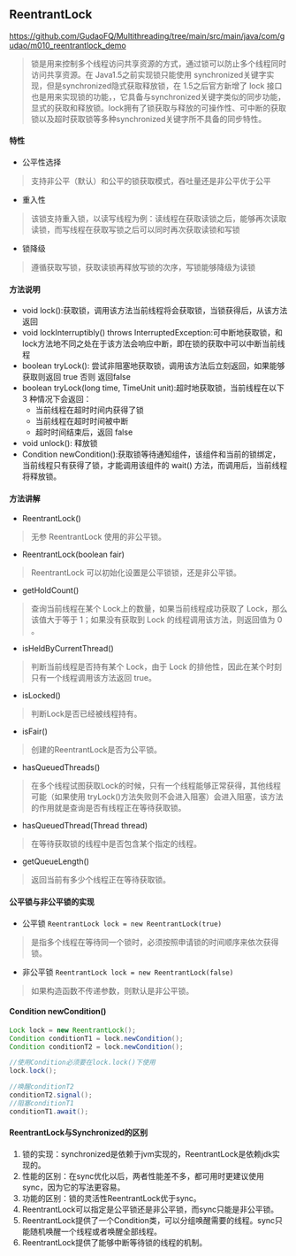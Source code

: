 ## ReentrantLock
<https://github.com/GudaoFQ/Multithreading/tree/main/src/main/java/com/gudao/m010_reentrantlock_demo>
> 锁是用来控制多个线程访问共享资源的方式，通过锁可以防止多个线程同时访问共享资源。在 Java1.5之前实现锁只能使用 synchronized关键字实现，但是synchronized隐式获取释放锁，在 1.5之后官方新增了 lock 接口也是用来实现锁的功能，，它具备与synchronized关键字类似的同步功能，显式的获取和释放锁。lock拥有了锁获取与释放的可操作性、可中断的获取锁以及超时获取锁等多种synchronized关键字所不具备的同步特性。

#### 特性
* 公平性选择
> 支持非公平（默认）和公平的锁获取模式，吞吐量还是非公平优于公平
* 重入性
> 该锁支持重入锁，以读写线程为例：读线程在获取读锁之后，能够再次读取读锁，而写线程在获取写锁之后可以同时再次获取读锁和写锁
* 锁降级
> 遵循获取写锁，获取读锁再释放写锁的次序，写锁能够降级为读锁

#### 方法说明
* void lock():获取锁，调用该方法当前线程将会获取锁，当锁获得后，从该方法返回
* void lockInterruptibly() throws InterruptedException:可中断地获取锁，和 lock方法地不同之处在于该方法会响应中断，即在锁的获取中可以中断当前线程
* boolean tryLock(): 尝试非阻塞地获取锁，调用该方法后立刻返回，如果能够获取则返回 true 否则 返回false
* boolean tryLock(long time, TimeUnit unit):超时地获取锁，当前线程在以下 3 种情况下会返回：
    * 当前线程在超时时间内获得了锁
    * 当前线程在超时时间被中断
    * 超时时间结束后，返回 false
* void unlock(): 释放锁
* Condition newCondition():获取锁等待通知组件，该组件和当前的锁绑定，当前线程只有获得了锁，才能调用该组件的 wait() 方法，而调用后，当前线程将释放锁。

#### 方法讲解
* ReentrantLock() 
> 无参 ReentrantLock 使用的非公平锁。
* ReentrantLock(boolean fair)
> ReentrantLock 可以初始化设置是公平锁锁，还是非公平锁。
* getHoldCount()
> 查询当前线程在某个 Lock上的数量，如果当前线程成功获取了 Lock，那么该值大于等于 1；如果没有获取到 Lock 的线程调用该方法，则返回值为 0 。
* isHeldByCurrentThread()
> 判断当前线程是否持有某个 Lock，由于 Lock 的排他性，因此在某个时刻只有一个线程调用该方法返回 true。
* isLocked()
> 判断Lock是否已经被线程持有。
* isFair()
> 创建的ReentrantLock是否为公平锁。
* hasQueuedThreads()
> 在多个线程试图获取Lock的时候，只有一个线程能够正常获得，其他线程可能（如果使用 tryLock()方法失败则不会进入阻塞）会进入阻塞，该方法的作用就是查询是否有线程正在等待获取锁。
* hasQueuedThread(Thread thread)
> 在等待获取锁的线程中是否包含某个指定的线程。
* getQueueLength()
> 返回当前有多少个线程正在等待获取锁。

#### 公平锁与非公平锁的实现
* 公平锁 `ReentrantLock lock = new ReentrantLock(true)`
> 是指多个线程在等待同一个锁时，必须按照申请锁的时间顺序来依次获得锁。
* 非公平锁 `ReentrantLock lock = new ReentrantLock(false)`
> 如果构造函数不传递参数，则默认是非公平锁。

#### Condition newCondition()
```java
Lock lock = new ReentrantLock();
Condition conditionT1 = lock.newCondition();
Condition conditionT2 = lock.newCondition();

//使用Condition必须要在lock.lock()下使用
lock.lock();

//唤醒conditionT2
conditionT2.signal();
//阻塞conditionT1
conditionT1.await();
```

#### ReentrantLock与Synchronized的区别
1. 锁的实现：synchronized是依赖于jvm实现的，ReentrantLock是依赖jdk实现的。
2. 性能的区别：在sync优化以后，两者性能差不多，都可用时更建议使用sync，因为它的写法更容易。
3. 功能的区别：锁的灵活性ReentrantLock优于sync。
4. ReentrantLock可以指定是公平锁还是非公平锁，而sync只能是非公平锁。
5. ReentrantLock提供了一个Condition类，可以分组唤醒需要的线程。sync只能随机唤醒一个线程或者唤醒全部线程。
6. ReentrantLock提供了能够中断等待锁的线程的机制。
